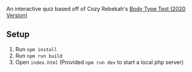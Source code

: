 An interactive quiz based off of Cozy Rebekah's [Body Type Test (2020 Version)](https://cozyrebekah.com/2020/03/23/body-type-test/)

## Setup
1. Run `npm install`
2. Run `npm run build`
3. Open `index.html` (Provided `npm run dev` to start a local php server)